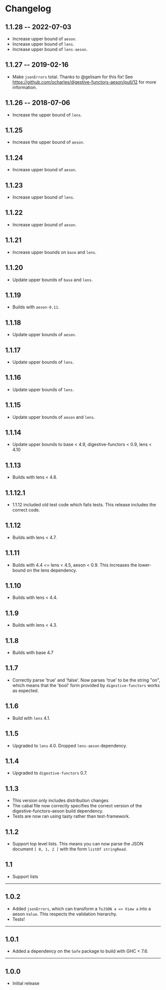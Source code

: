 # Changelog

## 1.1.28 -- 2022-07-03

- Increase upper bound of `aeson`.
- Increase upper bound of `lens`.
- Increase upper bound of `lens-aeson`.

## 1.1.27 -- 2019-02-16

- Make `jsonErrors` total. Thanks to @gelisam for this fix! See
  https://github.com/ocharles/digestive-functors-aeson/pull/12 for more
  information.

## 1.1.26 -- 2018-07-06

- Increase the upper bound of `lens`.

## 1.1.25

- Increase the upper bound of `aeson`.

## 1.1.24

- Increase upper bound of `aeson`.

## 1.1.23

- Increase upper bound of `lens`.

## 1.1.22

- Increase upper bound of `aeson`.

## 1.1.21

- Increase upper bounds on `base` and `lens`.

## 1.1.20

- Update upper bounds of `base` and `lens`.

## 1.1.19

- Builds with `aeson-0.11`.

## 1.1.18

- Update upper bounds of `aeson`.

## 1.1.17

- Update upper bounds of `lens`.

## 1.1.16

- Update upper bounds of `lens`.

## 1.1.15

- Update upper bounds of `aeson` and `lens`.

## 1.1.14

- Update upper bounds to base < 4.9, digestive-functors < 0.9, lens < 4.10

## 1.1.13

- Builds with lens < 4.8.

## 1.1.12.1

- 1.1.12 included old test code which fails tests. This release includes the correct
  code.

## 1.1.12

- Builds with lens < 4.7.

## 1.1.11

- Builds with 4.4 <= lens < 4.5, aeson < 0.9. This increases the lower-bound on
  the lens dependency.

## 1.1.10

- Builds with lens < 4.4.

## 1.1.9

- Builds with lens < 4.3.

## 1.1.8

- Builds with base 4.7

## 1.1.7

- Correctly parse 'true' and 'false'. Now parses 'true' to be the string "on",
  which means that the 'bool' form provided by `digestive-functors` works as
  expected.

## 1.1.6

- Build with `lens` 4.1.

## 1.1.5

- Upgraded to `lens` 4.0. Dropped `lens-aeson` dependency.

## 1.1.4

- Upgraded to `digestive-functors` 0.7.

## 1.1.3

- This version only includes distribution changes
- The cabal file now correctly specifies the correct version of
  the digestive-functors-aeson build dependency.
- Tests are now ran using tasty rather than test-framework.

## 1.1.2

- Support top level lists. This means you can now parse the JSON document
  `[ 0, 1, 2 ]` with the form `listOf stringRead`.

## 1.1

- Support lists

-----

## 1.0.2

- Added `jsonErrors`, which can transform a `ToJSON a => View a` into a aeson
  `Value`. This respects the validation hierarchy.
- Tests!

-----

## 1.0.1

- Added a dependency on the `Safe` package to build with GHC < 7.6.

-----

## 1.0.0

- Initial release
